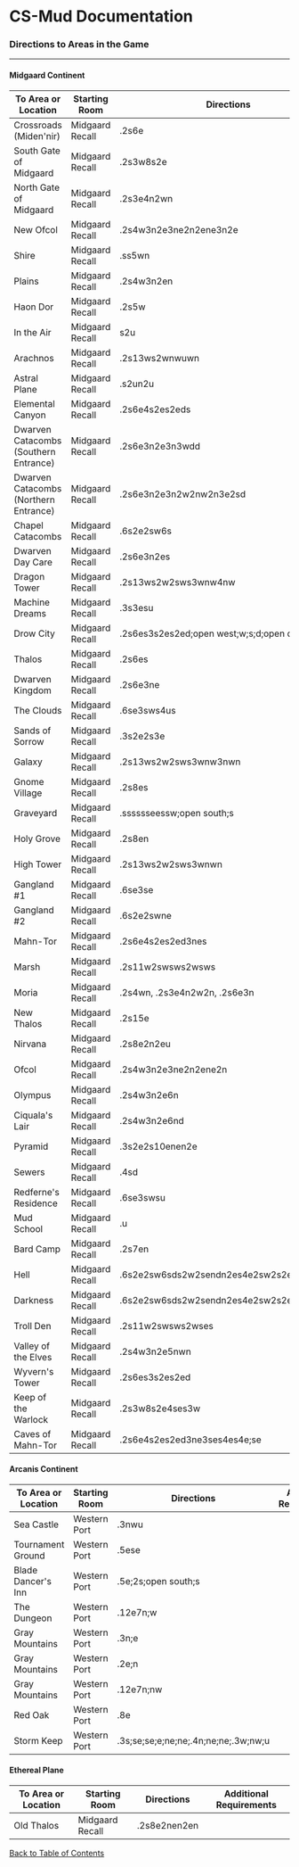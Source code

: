 # CS-Mud Documentation

### Directions to Areas in the Game
-----------------

#### Midgaard Continent

|To Area or Location|Starting Room|Directions|Additional Requirements|
|---|---|---|---
|Crossroads (Miden'nir)|Midgaard Recall|.2s6e||
|South Gate of Midgaard|Midgaard Recall|.2s3w8s2e||
|North Gate of Midgaard|Midgaard Recall|.2s3e4n2wn||
|New Ofcol|Midgaard Recall|.2s4w3n2e3ne2n2ene3n2e||
|Shire|Midgaard Recall|.ss5wn||
|Plains|Midgaard Recall|.2s4w3n2en||
|Haon Dor|Midgaard Recall|.2s5w||
|In the Air|Midgaard Recall|s2u|Fly Spell|
|Arachnos|Midgaard Recall|.2s13ws2wnwuwn||
|Astral Plane|Midgaard Recall|.s2un2u|Fly Spell|
|Elemental Canyon|Midgaard Recall|.2s6e4s2es2eds||
|Dwarven Catacombs (Southern Entrance)|Midgaard Recall|.2s6e3n2e3n3wdd||
|Dwarven Catacombs (Northern Entrance)|Midgaard Recall|.2s6e3n2e3n2w2nw2n3e2sd||
|Chapel Catacombs|Midgaard Recall|.6s2e2sw6s||
|Dwarven Day Care|Midgaard Recall|.2s6e3n2es||
|Dragon Tower|Midgaard Recall|.2s13ws2w2sws3wnw4nw||
|Machine Dreams|Midgaard Recall|.3s3esu||
|Drow City|Midgaard Recall|.2s6es3s2es2ed;open west;w;s;d;open down;d||
|Thalos|Midgaard Recall|.2s6es||
|Dwarven Kingdom|Midgaard Recall|.2s6e3ne||
|The Clouds|Midgaard Recall|.6se3sws4us||
|Sands of Sorrow|Midgaard Recall|.3s2e2s3e||
|Galaxy|Midgaard Recall|.2s13ws2w2sws3wnw3nwn||
|Gnome Village|Midgaard Recall|.2s8es||
|Graveyard|Midgaard Recall|.sssssseessw;open south;s|Pass Door Spell|
|Holy Grove|Midgaard Recall|.2s8en||
|High Tower|Midgaard Recall|.2s13ws2w2sws3wnwn||
|Gangland #1|Midgaard Recall|.6se3se||
|Gangland #2|Midgaard Recall|.6s2e2swne||
|Mahn-Tor|Midgaard Recall|.2s6e4s2es2ed3nes||
|Marsh|Midgaard Recall|.2s11w2swsws2wsws||
|Moria|Midgaard Recall|.2s4wn, .2s3e4n2w2n, .2s6e3n||
|New Thalos|Midgaard Recall|.2s15e||
|Nirvana|Midgaard Recall|.2s8e2n2eu||
|Ofcol|Midgaard Recall|.2s4w3n2e3ne2n2ene2n||
|Olympus|Midgaard Recall|.2s4w3n2e6n||
|Ciquala's Lair|Midgaard Recall|.2s4w3n2e6nd||
|Pyramid|Midgaard Recall|.3s2e2s10enen2e||
|Sewers|Midgaard Recall|.4sd||
|Redferne's Residence|Midgaard Recall|.6se3swsu||
|Mud School|Midgaard Recall|.u||
|Bard Camp|Midgaard Recall|.2s7en||
|Hell|Midgaard Recall|.6s2e2sw6sds2w2sendn2es4e2sw2s2ednese2s|Pass Door Spell|
|Darkness|Midgaard Recall|.6s2e2sw6sds2w2sendn2es4e2sw2s2edneses;sw|Pass Door Spell|
|Troll Den|Midgaard Recall|.2s11w2swsws2wses||
|Valley of the Elves|Midgaard Recall|.2s4w3n2e5nwn||
|Wyvern's Tower|Midgaard Recall|.2s6es3s2es2ed||
|Keep of the Warlock|Midgaard Recall|.2s3w8s2e4ses3w||
|Caves of Mahn-Tor|Midgaard Recall|.2s6e4s2es2ed3ne3ses4es4e;se||

#### Arcanis Continent

|To Area or Location|Starting Room|Directions|Additional Requirements|
|---|---|---|---
|Sea Castle|Western Port|.3nwu||
|Tournament Ground|Western Port|.5ese||
|Blade Dancer's Inn|Western Port|.5e;2s;open south;s||
|The Dungeon|Western Port|.12e7n;w||
|Gray Mountains|Western Port|.3n;e||
|Gray Mountains|Western Port|.2e;n||
|Gray Mountains|Western Port|.12e7n;nw||
|Red Oak|Western Port|.8e||
|Storm Keep|Western Port|.3s;se;se;e;ne;ne;.4n;ne;ne;.3w;nw;u||

#### Ethereal Plane

|To Area or Location|Starting Room|Directions|Additional Requirements|
|---|---|---|---
|Old Thalos|Midgaard Recall|.2s8e2nen2en||

[Back to Table of Contents](index.md)
